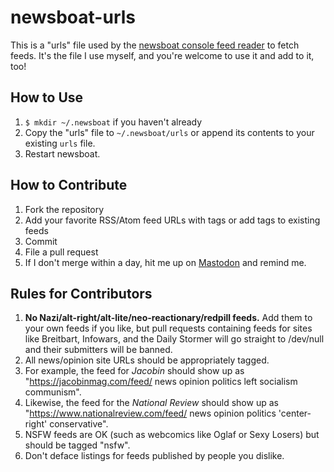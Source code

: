 # newsboat-urls

This is a "urls" file used by the [newsboat console feed reader](https://newsboat.org) to fetch feeds. It's the file I use myself, and you're welcome to use it and add to it, too!

## How to Use

1. ```$ mkdir ~/.newsboat``` if you haven't already
2. Copy the "urls" file to ```~/.newsboat/urls``` or append its contents to your existing ```urls``` file.
3. Restart newsboat.

## How to Contribute

1. Fork the repository
2. Add your favorite RSS/Atom feed URLs with tags or add tags to existing feeds
3. Commit
4. File a pull request
5. If I don't merge within a day, hit me up on [Mastodon](https://octodon.social/@starbreaker) and remind me.

## Rules for Contributors

1. **No Nazi/alt-right/alt-lite/neo-reactionary/redpill feeds.** Add them to your own feeds if you like, but pull requests containing feeds for sites like Breitbart, Infowars, and the Daily Stormer will go straight to /dev/null and their submitters will be banned.
2. All news/opinion site URLs should be appropriately tagged. 
  1. For example, the feed for *Jacobin* should show up as "https://jacobinmag.com/feed/ news opinion politics left socialism communism".
  2. Likewise, the feed for the *National Review* should show up as "https://www.nationalreview.com/feed/ news opinion politics 'center-right' conservative".
3. NSFW feeds are OK (such as webcomics like Oglaf or Sexy Losers) but should be tagged "nsfw".
4. Don't deface listings for feeds published by people you dislike.
